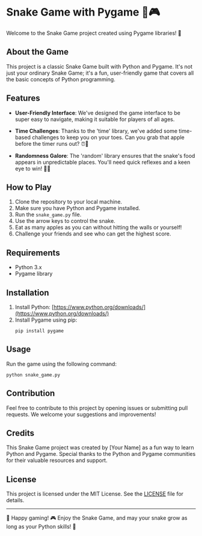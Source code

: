 # Snake Game with Pygame 🐍🎮

Welcome to the Snake Game project created using Pygame libraries! 🚀

## About the Game
This project is a classic Snake Game built with Python and Pygame. It's not just your ordinary Snake Game; it's a fun, user-friendly game that covers all the basic concepts of Python programming.

## Features
- **User-Friendly Interface**: We've designed the game interface to be super easy to navigate, making it suitable for players of all ages.

- **Time Challenges**: Thanks to the 'time' library, we've added some time-based challenges to keep you on your toes. Can you grab that apple before the timer runs out? ⏰🍏

- **Randomness Galore**: The 'random' library ensures that the snake's food appears in unpredictable places. You'll need quick reflexes and a keen eye to win! 🎲🐍

## How to Play
1. Clone the repository to your local machine.
2. Make sure you have Python and Pygame installed.
3. Run the `snake_game.py` file.
4. Use the arrow keys to control the snake.
5. Eat as many apples as you can without hitting the walls or yourself!
6. Challenge your friends and see who can get the highest score.

## Requirements
- Python 3.x
- Pygame library

## Installation
1. Install Python: [https://www.python.org/downloads/](https://www.python.org/downloads/)
2. Install Pygame using pip:
   ```
   pip install pygame
   ```

## Usage
Run the game using the following command:
```
python snake_game.py
```

## Contribution
Feel free to contribute to this project by opening issues or submitting pull requests. We welcome your suggestions and improvements!

## Credits
This Snake Game project was created by [Your Name] as a fun way to learn Python and Pygame. Special thanks to the Python and Pygame communities for their valuable resources and support.

## License
This project is licensed under the MIT License. See the [LICENSE](LICENSE) file for details.

---

🐍 Happy gaming! 🎮 Enjoy the Snake Game, and may your snake grow as long as your Python skills! 🚀
